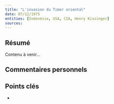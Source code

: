 ```yaml
---
title: "L'invasion du Timor oriental"
date: 07/12/1975
entities: [Indonésie, USA, CIA, Henry Kissinger]
sources:
---
```


## Résumé
Contenu à venir…

## Commentaires personnels

## Points clés
- 
